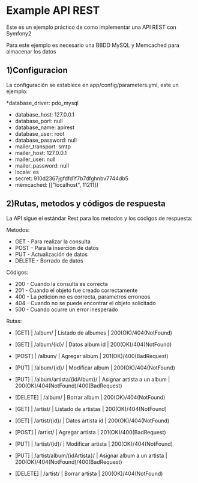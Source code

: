 Example API REST
================

Este es un ejemplo práctico de como implementar una API REST con Symfony2

Para este ejemplo es necesario una BBDD MySQL y Memcached para almacenar los datos

1)Configuracion
---------------

La configuración se establece en app/config/parameters.yml, este un ejemplo:

*database_driver: pdo_mysql
* database_host: 127.0.0.1
* database_port: null
* database_name: apirest
* database_user: root
* database_password: null
* mailer_transport: smtp
* mailer_host: 127.0.0.1
* mailer_user: null
* mailer_password: null
* locale: es
* secret: 910d2367jgfdfd1f7b7dfghnbv7744db5
* memcached: [["localhost", 11211]]

2)Rutas, metodos y códigos de respuesta
---------------------------------------

La API sigue el estándar Rest para los metodos y los codigos de respuesta:

Metodos:

* GET - Para realizar la consulta
* POST - Para la inserción de datos
* PUT - Actualización de datos
* DELETE - Borrado de datos

Códigos:

* 200 - Cuando la consulta es correcta
* 201 - Cuando el objeto fue creado correctamente
* 400 - La peticion no es correcta, parametros erroneos
* 404 - Cuando no se puede encontrar el objeto solicitado
* 500 - Cuando ocurre un error inesperado

Rutas:

* [GET] | /album/ | Listado de albumes | 200(OK)/404(NotFound) 
* [GET] | /album/{id}/ | Datos album id | 200(OK)/404(NotFound)
* [POST] | /album/ | Agregar album | 201(OK)/400(BadRequest)
* [PUT] | /album/{id}/ | Modificar album | 200(OK)/404(NotFound)
* [PUT] | /album/artista/{idAlbum}/ | Asignar artista a un album | 200(OK)/404(NotFound)/400(BadRequest)
* [DELETE] | /album/ | Borrar album | 200(OK)/404(NotFound) 

* [GET] | /artist/ | Listado de artistas | 200(OK)/404(NotFound) 
* [GET] | /artist/{id}/ | Datos artista id | 200(OK)/404(NotFound)
* [POST] | /artist/ | Agregar artista | 201(OK)/400(BadRequest)
* [PUT] | /artist/{id}/ | Modificar artista | 200(OK)/404(NotFound)
* [PUT] | /artist/album/{idArtista}/ | Asignar album a un artista | 200(OK)/404(NotFound)/400(BadRequest)
* [DELETE] | /artist/ | Borrar artista | 200(OK)/404(NotFound)